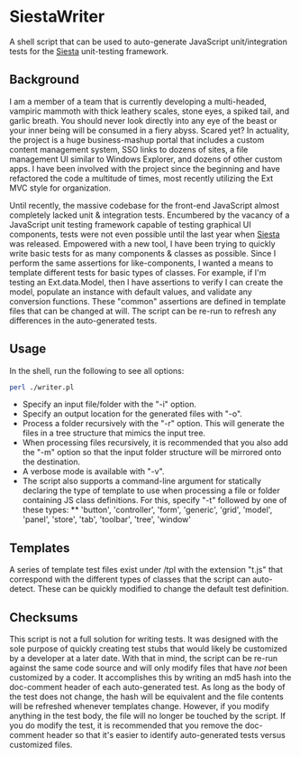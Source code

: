 SiestaWriter
===========

A shell script that can be used to auto-generate JavaScript unit/integration tests for the [Siesta] unit-testing framework.

Background
----------
I am a member of a team that is currently developing a multi-headed, vampiric mammoth with thick leathery scales, stone eyes, a spiked tail, and garlic breath. You should never look directly into any eye of the beast or your inner being will be consumed in a fiery abyss.  Scared yet?  In actuality, the project is a huge business-mashup portal that includes a custom content management system, SSO links to dozens of sites, a file management UI similar to Windows Explorer, and dozens of other custom apps.  I have been involved with the project since the beginning and have refactored the code a multitude of times, most recently utilizing the Ext MVC style for organization.  

Until recently, the massive codebase for the front-end JavaScript almost completely lacked unit & integration tests.  Encumbered by the vacancy of a JavaScript unit testing framework capable of testing graphical UI components, tests were not even possible until the last year when [Siesta] was released.  Empowered with a new tool, I have been trying to quickly write basic tests for as many components & classes as possible.  Since I perform the same assertions for like-components, I wanted a means to template different tests for basic types of classes.  For example, if I'm testing an Ext.data.Model, then I have assertions to verify I can create the model, populate an instance with default values, and validate any conversion functions.  These "common" assertions are defined in template files that can be changed at will.  The script can be re-run to refresh any differences in the auto-generated tests. 


Usage
-----
In the shell, run the following to see all options:

```bash
perl ./writer.pl
```

* Specify an input file/folder with the "-i" option.
* Specify an output location for the generated files with "-o".  
* Process a folder recursively with the "-r" option.  This will generate the files in a tree structure that mimics the input tree.  
* When processing files recursively, it is recommended that you also add the "-m" option so that the input folder structure will be mirrored onto the destination.
* A verbose mode is available with "-v".  
* The script also supports a command-line argument for statically declaring the type of template to use when processing a file or folder containing JS class definitions.  For this, specify "-t" followed by one of these types:
** 'button', 'controller', 'form', 'generic', 'grid', 'model', 'panel', 'store', 'tab', 'toolbar', 'tree', 'window'

Templates
---------
A series of template test files exist under /tpl with the extension "t.js" that correspond with the different types of classes that the script can auto-detect.  These can be quickly modified to change the default test definition.

Checksums
---------
This script is not a full solution for writing tests.  It was designed with the sole purpose of quickly creating test stubs that would likely be customized by a developer at a later date.  With that in mind, the script can be re-run against the same code source and will only modify files that have *not* been customized by a coder.  It accomplishes this by writing an md5 hash into the doc-comment header of each auto-generated test.  As long as the body of the test does not change, the hash will be equivalent and the file contents will be refreshed whenever templates change.  However, if you modify anything in the test body, the file will no longer be touched by the script.  If you do modify the test, it is recommended that you remove the doc-comment header so that it's easier to identify auto-generated tests versus customized files.  


[Siesta]: http://www.bryntum.com/products/siesta/